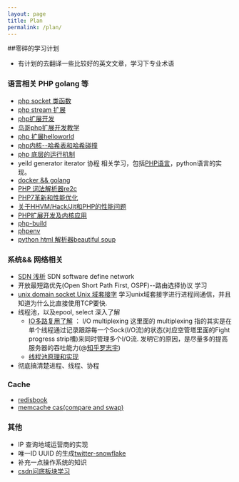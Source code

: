 ```yaml
---
layout: page
title: Plan
permalink: /plan/
---
```


##零碎的学习计划
* 有计划的去翻译一些比较好的英文文章，学习下专业术语

### 语言相关 PHP  golang 等
* [php socket 类函数](http://php.net/manual/zh/function.socket-select.php)
* [php stream 扩展](http://php.net/manual/zh/ref.stream.php)
* [php扩展开发](http://www.nowamagic.net/librarys/veda/detail/1467)
* [鸟哥php扩展开发教学](http://www.laruence.com/2009/04/28/719.html)
* [php 扩展helloworld](http://www.bo56.com/php7%E6%89%A9%E5%B1%95%E5%BC%80%E5%8F%91%E4%B9%8Bhello-word/)
* [php内核--哈希表和哈希碰撞](http://www.csdn.net/article/2014-10-16/2822134)
* [php 底层的运行机制](http://blog.jobbole.com/94475/)
* yeild generator iterator 协程 相关学习，包括[PHP语言](http://www.cnblogs.com/whoamme/p/5039533.html)，python语言的实现。
* [docker && golang](https://github.com/docker/docker)
* [PHP 词法解析器re2c](http://www.phppan.com/2011/09/php-lexical-re2c/)
* [PHP7革新和性能优化](http://www.csdn.net/article/2015-09-16/2825720)
* [关于HHVM/Hack/Jit和PHP的性能问题](http://www.tuicool.com/articles/ziie2e)
* [PHP扩展开发及内核应用](https://github.com/walu/phpbook/blob/master/preface.md)
* [php-build](https://github.com/php-build/php-build)
* [phpenv](https://github.com/chh/phpenv)
* [python html 解析器beautiful soup](https://www.crummy.com/software/BeautifulSoup/bs4/doc.zh/index.html)


### 系统&& 网络相关
* [SDN 浅析](http://www.sdnlab.com/sdn-guide/14728.html)   SDN software define network
* 开放最短路优先(Open Short Path First, OSPF)--路由选择协议   学习
* [unix domain socket Unix 域套接字](http://www.tuicool.com/articles/RBBRVz) 学习unix域套接字进行进程间通信，并且知道为什么比直接使用TCP要快.
* 线程池，以及epool, select 深入了解
    * [IO多路复用了解](https://www.zhihu.com/question/32163005) ： I/O multiplexing 这里面的 multiplexing 指的其实是在单个线程通过记录跟踪每一个Sock(I/O流)的状态(对应空管塔里面的Fight progress strip槽)来同时管理多个I/O流. 发明它的原因，是尽量多的提高服务器的吞吐能力(@[知乎罗志宇](https://www.zhihu.com/people/fredriklo))
    * [线程池原理和实现](http://www.cnblogs.com/coser/archive/2012/03/10/2389264.html)
* 彻底搞清楚进程、线程、协程

### Cache 
* [redisbook](http://redisbook.readthedocs.org/en/latest/index.html)
* [memcache cas(compare and swap)](http://blog.csdn.net/ywh147/article/details/9385137)

### 其他
* IP 查询地域运营商的实现
* 唯一ID UUID 的生成[twitter-snowflake](http://www.lanindex.com/twitter-snowflake%EF%BC%8C64%E4%BD%8D%E8%87%AA%E5%A2%9Eid%E7%AE%97%E6%B3%95%E8%AF%A6%E8%A7%A3/)
* 补充一点操作系统的知识
* [csdn问底板块学习](http://www.csdn.net/tag/%E9%97%AE%E5%BA%95/news)


